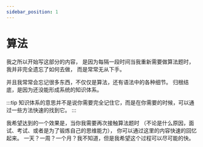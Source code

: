 ```yaml
---
sidebar_position: 1
---
```


# 算法

我之所以开始写这部分的内容，
是因为每隔一段时间当我重新需要做算法题时，我并非完全遗忘了如何去做，
而是常常无从下手。

并且我常常会忘记很多东西，不仅仅是算法，还有语法中的各种细节。
归根结底，是因为还没能形成系统的知识体系。

:::tip
知识体系的意思并不是说你需要完全记住它，而是在你需要的时候，可以通过一些方法快速的找到它。
:::

我希望达到的一个效果是，当你我需要再次接触算法题时
（不论是什么原因，面试、考试、或者是为了锻炼自己的思维能力），
你可以通过这里的内容快速的回忆起来。
一天？一周？一个月？我不知道，但是我希望这个过程可以尽可能的快。
